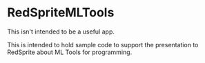 # RedSpriteMLTools

This isn't intended to be a useful app.

This is intended to hold sample code to support the presentation to RedSprite about ML Tools for programming.
